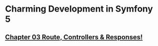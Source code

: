 # Charming Development in Symfony 5
## [Chapter 03 Route, Controllers & Responses!](https://symfonycasts.com/screencast/symfony/route-controller)


